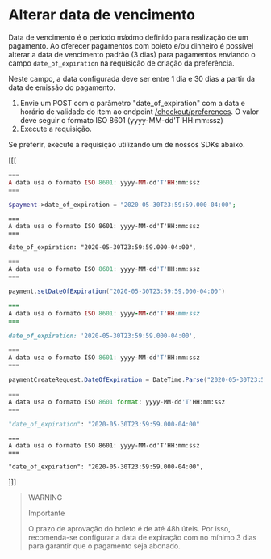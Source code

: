 # Alterar data de vencimento

Data de vencimento é o período máximo definido para realização de um pagamento. Ao oferecer pagamentos com boleto e/ou dinheiro é possível alterar a data de vencimento padrão (3 dias) para pagamentos enviando o campo `date_of_expiration` na requisição de criação da preferência. 

Neste campo, a data configurada deve ser entre 1 dia e 30 dias a partir da data de emissão do pagamento.



1. Envie um POST com o parâmetro "date_of_expiration" com a data e horário de validade do item ao endpoint [/checkout/preferences](https://www.mercadopago.com.br/developers/pt/reference/preferences/_checkout_preferences/post). O valor deve seguir o formato ISO 8601 (yyyy-MM-dd'T'HH:mm:ssz)
2. Execute a requisição.

Se preferir, execute a requisição utilizando um de nossos SDKs abaixo.


[[[
```php
===
A data usa o formato ISO 8601: yyyy-MM-dd'T'HH:mm:ssz
===

$payment->date_of_expiration = "2020-05-30T23:59:59.000-04:00";
```
```node
===
A data usa o formato ISO 8601: yyyy-MM-dd'T'HH:mm:ssz
===

date_of_expiration: "2020-05-30T23:59:59.000-04:00",
```
```java
===
A data usa o formato ISO 8601: yyyy-MM-dd'T'HH:mm:ssz
===

payment.setDateOfExpiration("2020-05-30T23:59:59.000-04:00")
```
```ruby
===
A data usa o formato ISO 8601: yyyy-MM-dd'T'HH:mm:ssz
===

date_of_expiration: '2020-05-30T23:59:59.000-04:00',
```
```csharp
===
A data usa o formato ISO 8601: yyyy-MM-dd'T'HH:mm:ssz
===

paymentCreateRequest.DateOfExpiration = DateTime.Parse("2020-05-30T23:59:59.000-04:00");
```
```python
===
A data usa o formato ISO 8601 format: yyyy-MM-dd'T'HH:mm:ssz
===

"date_of_expiration": "2020-05-30T23:59:59.000-04:00"
```
```curl
===
A data usa o formato ISO 8601: yyyy-MM-dd'T'HH:mm:ssz
===

"date_of_expiration": "2020-05-30T23:59:59.000-04:00",
```
]]]


> WARNING
>
> Importante
>
> O prazo de aprovação do boleto é de até 48h úteis. Por isso, recomenda-se configurar a data de expiração com no mínimo 3 dias para garantir que o pagamento seja abonado.